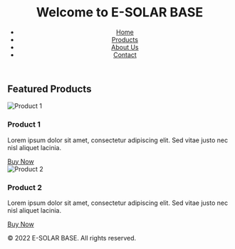 <!DOCTYPE html>
<html lang="en">
<head>
    <meta charset="UTF-8">
    <meta name="viewport" content="width=device-width, initial-scale=1.0">
    <title>E-SOLAR BASE</title>
    <link rel="stylesheet" href="styles.css">
</head>
<body>
    <header>
        <h1>Welcome to E-SOLAR BASE</h1>
        <nav>
            <ul>
                <li><a href="#">Home</a></li>
                <li><a href="#">Products</a></li>
                <li><a href="#">About Us</a></li>
                <li><a href="#">Contact</a></li>
            </ul>
        </nav>
    </header>
    <main>
        <section>
            <h2>Featured Products</h2>
            <div class="product">
                <img src="product1.jpg" alt="Product 1">
                <h3>Product 1</h3>
                <p>Lorem ipsum dolor sit amet, consectetur adipiscing elit. Sed vitae justo nec nisl aliquet lacinia.</p>
                <a href="#">Buy Now</a>
            </div>
            <div class="product">
                <img src="product2.jpg" alt="Product 2">
                <h3>Product 2</h3>
                <p>Lorem ipsum dolor sit amet, consectetur adipiscing elit. Sed vitae justo nec nisl aliquet lacinia.</p>
                <a href="#">Buy Now</a>
            </div>
        </section>
    </main>
    <footer>
        <p>&copy; 2022 E-SOLAR BASE. All rights reserved.</p>
    </footer>
</body>
</html>
